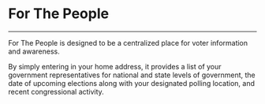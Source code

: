 # For The People
------
For The People is designed to be a centralized place for voter information and awareness.

  By simply entering in your home address, it provides a list of your government representatives for national and state levels of government, the date of upcoming elections along with your designated polling location, and recent congressional activity.
